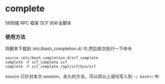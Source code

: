 # complete

58同城 RPC 框架 SCF 的补全脚本

### 使用方法
将脚本下载到 /etc/bash_completion.d/ 中,然后依次执行一下命令

```
source /etc/bash_completion.d/scf_complete
complete -F scf_complete scf
complete -F scf_complete /opt/scf/bin/scf
```

source 只针对本次 session，永久的方法，可以将以上语句写入到 `~/.bashrc` 中.
